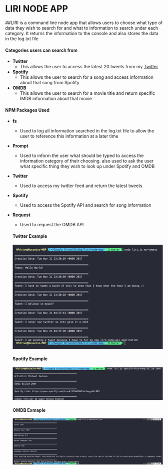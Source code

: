 # LIRI NODE APP

##LIRI is a command line node app that allows users to choose what type of data they wish to search for and what to information to search under each category.  It returns the information to the console and also stores the data in the log.txt file 


#### Categories users can search from 
- **Twitter**
	* This allows the user to access the latest 20 tweets from my [Twitter](https://twitter.com/nGiNeLeCtRiC)
- **Spotify**
	* This allows the user to search for a song and access information about that song from Spotify
- **OMDB**
	* This allows the user to search for a movie title and return specific IMDB information about that movie


#### NPM Packages Used 
- **fs**
	* Used to log all information searched in the log.txt file to allow the user to reference this information at a later time
- **Prompt**
	* Used to inform the user what should be typed to access the information category of their choosing.  also used to ask the user what specific thing they wish to look up under Spotify and OMDB
- **Twitter**
	* Used to access my twitter feed and return the latest tweets
- **Spotify**
	* Used to access the Spotify API and search for song information
- **Request**
	* Used to request the OMDB API
	
  #### Twitter Example
  ![Node](liri1.png)
  
  
  #### Spotify Example
  ![Node](liri2.png)
  
  
  #### OMDB Exmaple
  ![Node](liri3.png)
